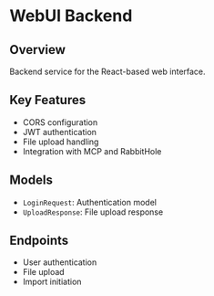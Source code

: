 # WebUI Backend

## Overview
Backend service for the React-based web interface.

## Key Features
- CORS configuration
- JWT authentication
- File upload handling
- Integration with MCP and RabbitHole

## Models
- `LoginRequest`: Authentication model
- `UploadResponse`: File upload response

## Endpoints
- User authentication
- File upload
- Import initiation